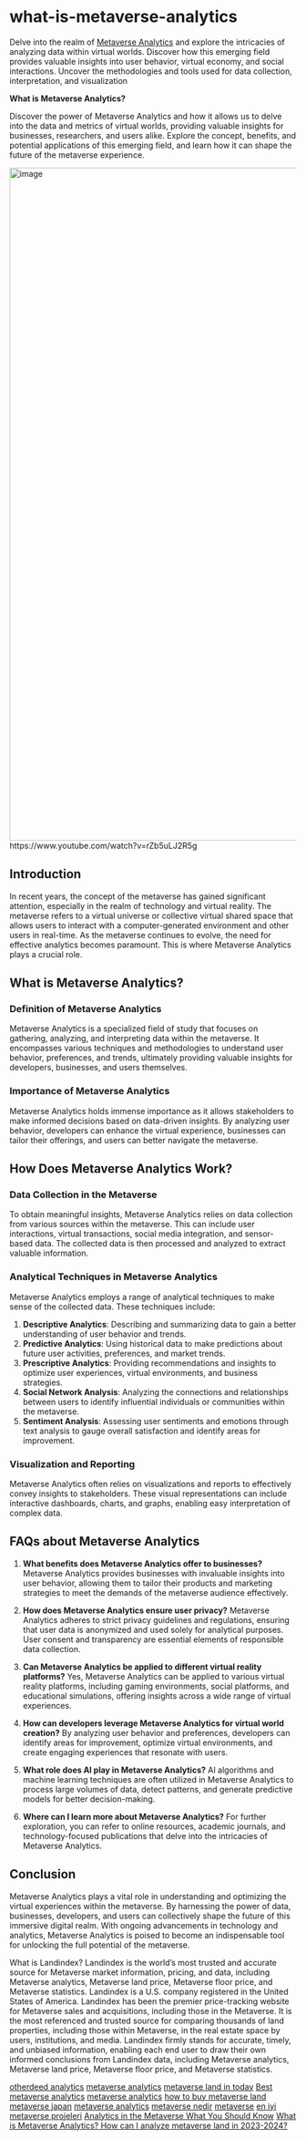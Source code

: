 # what-is-metaverse-analytics
Delve into the realm of [Metaverse Analytics](https://landindex.io) and explore the intricacies of analyzing data within virtual worlds. Discover how this emerging field provides valuable insights into user behavior, virtual economy, and social interactions. Uncover the methodologies and tools used for data collection, interpretation, and visualization

**What is Metaverse Analytics?**

Discover the power of Metaverse Analytics and how it allows us to delve into the data and metrics of virtual worlds, providing valuable insights for businesses, researchers, and users alike. Explore the concept, benefits, and potential applications of this emerging field, and learn how it can shape the future of the metaverse experience.

<img width="1181" alt="image" src="https://github.com/landindex/what-is-metaverse-analytics/assets/3318070/f9d7573a-3e67-4fac-ad46-e6a6c05eaa7d">
https://www.youtube.com/watch?v=rZb5uLJ2R5g

## Introduction

In recent years, the concept of the metaverse has gained significant attention, especially in the realm of technology and virtual reality. The metaverse refers to a virtual universe or collective virtual shared space that allows users to interact with a computer-generated environment and other users in real-time. As the metaverse continues to evolve, the need for effective analytics becomes paramount. This is where Metaverse Analytics plays a crucial role.

## What is Metaverse Analytics?

### Definition of Metaverse Analytics

Metaverse Analytics is a specialized field of study that focuses on gathering, analyzing, and interpreting data within the metaverse. It encompasses various techniques and methodologies to understand user behavior, preferences, and trends, ultimately providing valuable insights for developers, businesses, and users themselves.

### Importance of Metaverse Analytics

Metaverse Analytics holds immense importance as it allows stakeholders to make informed decisions based on data-driven insights. By analyzing user behavior, developers can enhance the virtual experience, businesses can tailor their offerings, and users can better navigate the metaverse.

## How Does Metaverse Analytics Work?

### Data Collection in the Metaverse

To obtain meaningful insights, Metaverse Analytics relies on data collection from various sources within the metaverse. This can include user interactions, virtual transactions, social media integration, and sensor-based data. The collected data is then processed and analyzed to extract valuable information.

### Analytical Techniques in Metaverse Analytics

Metaverse Analytics employs a range of analytical techniques to make sense of the collected data. These techniques include:

1. **Descriptive Analytics**: Describing and summarizing data to gain a better understanding of user behavior and trends.
2. **Predictive Analytics**: Using historical data to make predictions about future user activities, preferences, and market trends.
3. **Prescriptive Analytics**: Providing recommendations and insights to optimize user experiences, virtual environments, and business strategies.
4. **Social Network Analysis**: Analyzing the connections and relationships between users to identify influential individuals or communities within the metaverse.
5. **Sentiment Analysis**: Assessing user sentiments and emotions through text analysis to gauge overall satisfaction and identify areas for improvement.

### Visualization and Reporting

Metaverse Analytics often relies on visualizations and reports to effectively convey insights to stakeholders. These visual representations can include interactive dashboards, charts, and graphs, enabling easy interpretation of complex data.

## FAQs about Metaverse Analytics

1. **What benefits does Metaverse Analytics offer to businesses?**
   Metaverse Analytics provides businesses with invaluable insights into user behavior, allowing them to tailor their products and marketing strategies to meet the demands of the metaverse audience effectively.

2. **How does Metaverse Analytics ensure user privacy?**
   Metaverse Analytics adheres to strict privacy guidelines and regulations, ensuring that user data is anonymized and used solely for analytical purposes. User consent and transparency are essential elements of responsible data collection.

3. **Can Metaverse Analytics be applied to different virtual reality platforms?**
   Yes, Metaverse Analytics can be applied to various virtual reality platforms, including gaming environments, social platforms, and educational simulations, offering insights across a wide range of virtual experiences.

4. **How can developers leverage Metaverse Analytics for virtual world creation?**
   By analyzing user behavior and preferences, developers can identify areas for improvement, optimize virtual environments, and create engaging experiences that resonate with users.

5. **What role does AI play in Metaverse Analytics?**
   AI algorithms and machine learning techniques are often utilized in Metaverse Analytics to process large volumes of data, detect patterns, and generate predictive models for better decision-making.

6. **Where can I learn more about Metaverse Analytics?**
   For further exploration, you can refer to online resources, academic journals, and technology-focused publications that delve into the intricacies of Metaverse Analytics.

## Conclusion

Metaverse Analytics plays a vital role in understanding and optimizing the virtual experiences within the metaverse. By harnessing the power of data, businesses, developers, and users can collectively shape the future of this immersive digital realm. With ongoing advancements in technology and analytics, Metaverse Analytics is poised to become an indispensable tool for unlocking the full potential of the metaverse.

What is Landindex?
Landindex is the world’s most trusted and accurate source for Metaverse market information, pricing, and data, including Metaverse analytics, Metaverse land price, Metaverse floor price, and Metaverse statistics. Landindex is a U.S. company registered in the United States of America. Landindex has been the premier price-tracking website for Metaverse sales and acquisitions, including those in the Metaverse. It is the most referenced and trusted source for comparing thousands of land properties, including those within Metaverse, in the real estate space by users, institutions, and media. Landindex firmly stands for accurate, timely, and unbiased information, enabling each end user to draw their own informed conclusions from Landindex data, including Metaverse analytics, Metaverse land price, Metaverse floor price, and Metaverse statistics.

<p class="text-xs text-slate-500 dark:text-slate-400"><a href="https://bald-surfboard-d7c.notion.site/Otherdeed-for-Otherside-Analytics-Rank-4-Metaverse-Project-e90f62d7aad54313909651158ecf8818?pvs=4" rel="”dofollow”">otherdeed analytics</a>
<a href="https://forums.autodesk.com/t5/bim-360-support/makeup-in-3d/m-p/12246250/highlight/true#M22899" rel="”dofollow”">metaverse analytics</a>
<a href="https://forums.autodesk.com/t5/bim-360-plan-forum/the-type-of-document-we-can-add-in-bim-360-docs/m-p/12246254/highlight/true#M1153" rel="”dofollow”">metaverse land in today</a>
<a href="https://github.com/landindex/metaverse-analytics-23" rel="”dofollow”">Best metaverse analytics</a>
<a href="https://www.linkedin.com/pulse/metaverse-analytics-key-unlocking-virtual-world-landindex" rel="”dofollow”">metaverse analytics</a>
<a href="https://www.linkedin.com/pulse/how-buy-land-metaverse-20232030-landindex" rel="”dofollow”">how to buy metaverse land</a>
<a href="https://jp.linkedin.com/pulse/%E3%83%A1%E3%82%BF%E3%83%90%E3%83%BC%E3%82%B9%E3%82%A2%E3%83%8A%E3%83%AA%E3%83%86%E3%82%A3%E3%82%AF%E3%82%B9%E3%83%87%E3%82%B8%E3%82%BF%E3%83%AB%E3%83%95%E3%83%AD%E3%83%B3%E3%83%86%E3%82%A3%E3%82%A2%E3%81%AE%E6%8E%A2%E7%B4%A2-landindex?trk=public_post_feed-article-content" rel="”dofollow”">metaverse japan</a>
<a href="https://www.linkedin.com/pulse/metaverse-free-play-deep-dive-virtual-worlds-landindex" rel="”dofollow”">metaverse analytics</a>
<a href="https://www.linkedin.com/pulse/metaverse-nedir-landindex-news/" rel="”dofollow”">metaverse nedir</a>
<a href="https://rumble.com/v3jt9a2-metaverse-analytics-metaverse-2023-metaverse-land.html" rel="”dofollow”">metaverse</a>
<a href="https://medium.com/@3438/metaverse-nedir-nas%C4%B1l-al%C4%B1n%C4%B1r-2023-2024-2025-2030-en-iyi-metaverse-projeleri-d8b8a6103285" rel="”dofollow”">en iyi metaverse projeleri</a>
<a href="https://www.linkedin.com/pulse/analytics-metaverse-what-you-should-know-landindex" rel="”dofollow”">Analytics in the Metaverse What You Should Know</a>
<a href="https://medium.com/@3438/what-is-metaverse-analytics-how-can-i-analyze-metaverse-land-in-2023-2024-acdc81af2c7" rel="”dofollow”">What is Metaverse Analytics? How can I analyze metaverse land in 2023-2024?</a>

</p>


